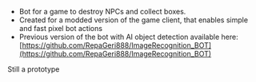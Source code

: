 - Bot for a game to destroy NPCs and collect boxes.
- Created for a modded version of the game client, that enables simple and fast pixel bot actions
- Previous version of the bot with AI object detection available here: [https://github.com/RepaGeri888/ImageRecognition_BOT](https://github.com/RepaGeri888/ImageRecognition_BOT)

Still a prototype
